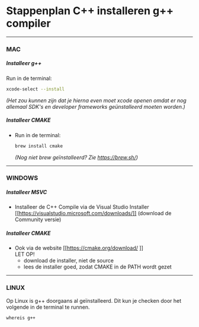 # Stappenplan C++ installeren g++ compiler

---

### MAC
##### Installeer g++
Run in de terminal:

  ```bash
  xcode-select --install
  ```
_(Het zou kunnen zijn dat je hierna even moet xcode openen omdat er nog allemaal SDK's en developer frameworks geünstalleerd moeten worden.)_

##### Installeer CMAKE
- Run in de terminal:<br>

  ```bash
  brew install cmake    
  ```
  _(Nog niet brew geïnstalleerd? Zie https://brew.sh/)_

---

### WINDOWS
##### Installeer MSVC
- Installeer de C++ Compile via de Visual Studio Installer
  [[https://visualstudio.microsoft.com/downloads/]]
  (download de Community versie)


##### Installeer CMAKE
- Ook via de website
    [[https://cmake.org/download/ ]]<br>
LET OP!<br>
    - download de installer, niet de source
    - lees de installer goed, zodat CMAKE in de PATH wordt gezet

---



### LINUX
Op Linux is g++ doorgaans al geïnstalleerd. Dit kun je checken door het volgende in de terminal te runnen.  

```whereis g++```
